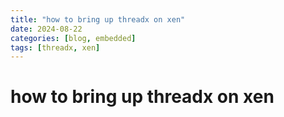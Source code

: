 ```yaml
---
title: "how to bring up threadx on xen"
date: 2024-08-22
categories: [blog, embedded]
tags: [threadx, xen]
---
```


# how to bring up threadx on xen

